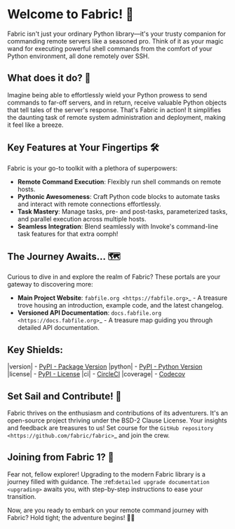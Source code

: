 Welcome to Fabric! 🚀
======================

Fabric isn't just your ordinary Python library—it's your trusty companion for commanding remote servers like a seasoned pro. Think of it as your magic wand for executing powerful shell commands from the comfort of your Python environment, all done remotely over SSH.

What does it do? 🤔
--------------------

Imagine being able to effortlessly wield your Python prowess to send commands to far-off servers, and in return, receive valuable Python objects that tell tales of the server's response. That's Fabric in action! It simplifies the daunting task of remote system administration and deployment, making it feel like a breeze.

Key Features at Your Fingertips 🛠️
-----------------------------------

Fabric is your go-to toolkit with a plethora of superpowers:

- **Remote Command Execution**: Flexibly run shell commands on remote hosts.
- **Pythonic Awesomeness**: Craft Python code blocks to automate tasks and interact with remote connections effortlessly.
- **Task Mastery**: Manage tasks, pre- and post-tasks, parameterized tasks, and parallel execution across multiple hosts.
- **Seamless Integration**: Blend seamlessly with Invoke's command-line task features for that extra oomph!

The Journey Awaits... 🗺️
---------------------------

Curious to dive in and explore the realm of Fabric? These portals are your gateway to discovering more:

- **Main Project Website**: `fabfile.org <https://fabfile.org>`_ - A treasure trove housing an introduction, example code, and the latest changelog.
- **Versioned API Documentation**: `docs.fabfile.org <https://docs.fabfile.org>`_ - A treasure map guiding you through detailed API documentation.

Key Shields:
------------

|version| - [PyPI - Package Version](https://pypi.org/project/fabric/)
|python| - [PyPI - Python Version](https://pypi.org/project/fabric/)
|license| - [PyPI - License](https://github.com/fabric/fabric/blob/main/LICENSE)
|ci| - [CircleCI](https://app.circleci.com/pipelines/github/fabric/fabric)
|coverage| - [Codecov](https://app.codecov.io/gh/fabric/fabric)

Set Sail and Contribute! 🌟
---------------------------

Fabric thrives on the enthusiasm and contributions of its adventurers. It's an open-source project thriving under the BSD-2 Clause License. Your insights and feedback are treasures to us! Set course for the `GitHub repository <https://github.com/fabric/fabric>`_ and join the crew.

Joining from Fabric 1? 🔄
---------------------------

Fear not, fellow explorer! Upgrading to the modern Fabric library is a journey filled with guidance. The :ref:`detailed upgrade documentation <upgrading>` awaits you, with step-by-step instructions to ease your transition.

Now, are you ready to embark on your remote command journey with Fabric? Hold tight; the adventure begins! 🌌🔭
